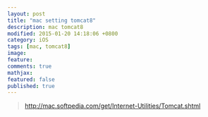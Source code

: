 ```yaml
---
layout: post
title: "mac setting tomcat8"
description: mac tomcat8
modified: 2015-01-20 14:18:06 +0800
category: iOS
tags: [mac, tomcat8]
image:
feature:
comments: true
mathjax:
featured: false
published: true
---
```


>http://mac.softpedia.com/get/Internet-Utilities/Tomcat.shtml

